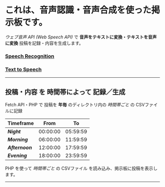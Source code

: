 # これは、音声認識・音声合成を使った掲示板です。

*ウェブ音声 API (Web Speech API)* で **音声をテキストに変換・テキストを音声に変換**
投稿を記録・内容を生成します。

### [Speech Recognition](recognition.html)
### [Text to Speech](synthesis.html)

---

## 投稿・内容 を 時間帯によって 記録／生成
Fetch API・PHP で 投稿を **年毎** のディレクトリ内の *時間帯ごと* の CSVファイルに記録

| Timeframe  |   From   |    To    |
|:-----------|:--------:|:--------:|
| ***Night***     | 00:00:00 | 05:59:59 |
| ***Morning***   | 06:00:00 | 11:59:59 |
| ***Afternoon*** | 12:00:00 | 17:59:59 |
| ***Evening***   | 18:00:00 | 23:59:59 |

PHP を使って *時間帯ごと* の CSVファイル を読み込み、掲示板に投稿を表示します。

***
